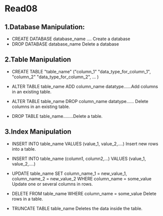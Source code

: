 # Read08

 ## 1.Database Manipulation:

 - CREATE DATABASE database_name	 .... Create a database	
-  DROP DATABASE database_name	      Delete a database	

## 2.Table Manipulation

- CREATE TABLE "table_name"
("column_1" "data_type_for_column_1",
"column_2" "data_type_for_column_2",
... )

- ALTER TABLE table_name ADD column_name datatype......Add columns in an existing table.

- ALTER TABLE table_name DROP column_name datatype...... Delete columns in an existing table.

- DROP TABLE table_name........Delete a table.


## 3.Index Manipulation

- INSERT INTO table_name
VALUES (value_1, value_2,....)	                       Insert new rows into a table.

- INSERT INTO table_name (column1, column2,...)
VALUES (value_1, value_2,....)

- UPDATE table_name
SET column_name_1 = new_value_1, column_name_2 = new_value_2
WHERE column_name = some_value	                                             Update one or several columns in rows.

- DELETE FROM table_name
WHERE column_name = some_value	                                Delete rows in a table.


- TRUNCATE TABLE table_name	      Deletes the data inside the table.